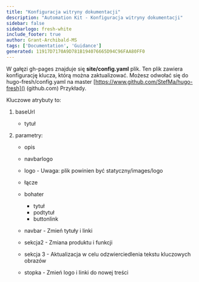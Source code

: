 ```yaml
---
title: "Konfiguracja witryny dokumentacji"
description: "Automation Kit - Konfiguracja witryny dokumentacji"
sidebar: false
sidebarlogo: fresh-white
include_footer: true
author: Grant-Archibald-MS
tags: ['Documentation', 'Guidance']
generated: 11917D7170A9D781B194076665D94C96FAA80FF0
---
```



W gałęzi gh-pages znajduje się **site/config.yaml** plik. Ten plik zawiera konfigurację klucza, którą można zaktualizować. Możesz odwołać się do hugo-fresh/config.yaml na master [https://www.github.com/StefMa/hugo-fresh]() (github.com) Przykłady.

Kluczowe atrybuty to:

1. baseUrl

    - tytuł

1. parametry:

    - opis
    
    - navbarlogo
    
    - logo - Uwaga: plik powinien być statyczny/images/logo
    
    - łącze
    
    - bohater
        - tytuł
        - podtytuł
        - buttonlink
    
    - navbar - Zmień tytuły i linki
    
    - sekcja2 - Zmiana produktu i funkcji
    
    - sekcja 3 - Aktualizacja w celu odzwierciedlenia tekstu kluczowych obrazów
    
    - stopka - Zmień logo i linki do nowej treści
